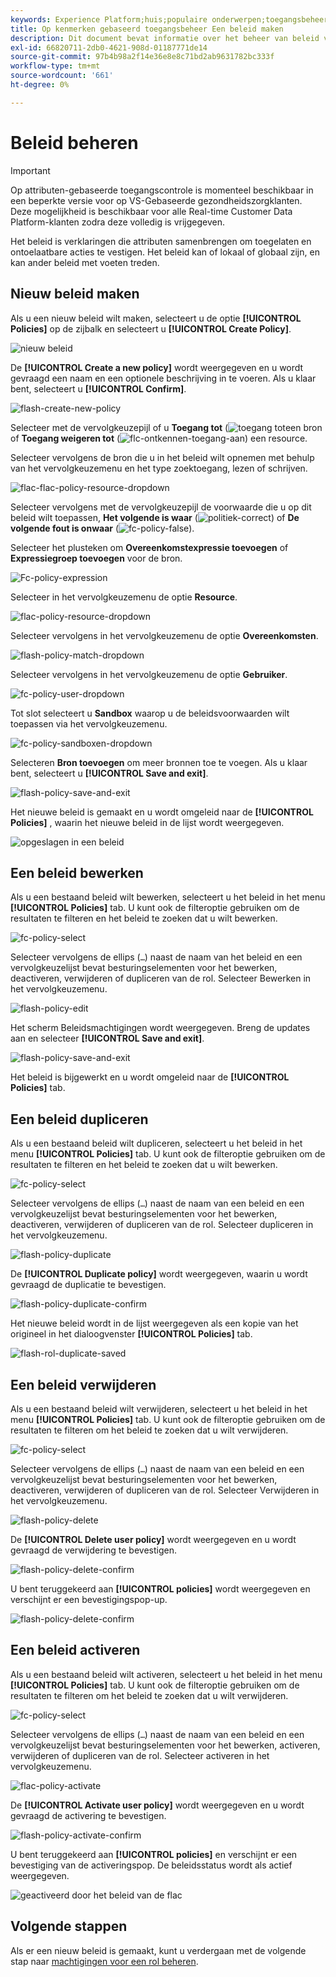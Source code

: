 ```yaml
---
keywords: Experience Platform;huis;populaire onderwerpen;toegangsbeheer;op attribuut-gebaseerde toegangscontrole;ABAC
title: Op kenmerken gebaseerd toegangsbeheer Een beleid maken
description: Dit document bevat informatie over het beheer van beleid via de interface voor machtigingen in Adobe Experience Cloud
exl-id: 66820711-2db0-4621-908d-01187771de14
source-git-commit: 97b4b98a2f14e36e8e8c71bd2ab9631782bc333f
workflow-type: tm+mt
source-wordcount: '661'
ht-degree: 0%

---
```


# Beleid beheren

>[!IMPORTANT]
>
>Op attributen-gebaseerde toegangscontrole is momenteel beschikbaar in een beperkte versie voor op VS-Gebaseerde gezondheidszorgklanten. Deze mogelijkheid is beschikbaar voor alle Real-time Customer Data Platform-klanten zodra deze volledig is vrijgegeven.

Het beleid is verklaringen die attributen samenbrengen om toegelaten en ontoelaatbare acties te vestigen. Het beleid kan of lokaal of globaal zijn, en kan ander beleid met voeten treden.

## Nieuw beleid maken

Als u een nieuw beleid wilt maken, selecteert u de optie **[!UICONTROL Policies]** op de zijbalk en selecteert u **[!UICONTROL Create Policy]**.

![nieuw beleid](../../images/flac-ui/flac-new-policy.png)

De **[!UICONTROL Create a new policy]** wordt weergegeven en u wordt gevraagd een naam en een optionele beschrijving in te voeren. Als u klaar bent, selecteert u **[!UICONTROL Confirm]**.

![flash-create-new-policy](../../images/flac-ui/flac-create-new-policy.png)

Selecteer met de vervolgkeuzepijl of u **Toegang tot** (![toegang tot](../../images/flac-ui/flac-permit-access-to.png)een bron of **Toegang weigeren tot** (![flc-ontkennen-toegang-aan](../../images/flac-ui/flac-deny-access-to.png)) een resource.

Selecteer vervolgens de bron die u in het beleid wilt opnemen met behulp van het vervolgkeuzemenu en het type zoektoegang, lezen of schrijven.

![flac-flac-policy-resource-dropdown](../../images/flac-ui/flac-policy-resource-dropdown.png)

Selecteer vervolgens met de vervolgkeuzepijl de voorwaarde die u op dit beleid wilt toepassen, **Het volgende is waar** (![politiek-correct](../../images/flac-ui/flac-policy-true.png)) of **De volgende fout is onwaar** (![fc-policy-false](../../images/flac-ui/flac-policy-false.png)).

Selecteer het plusteken om **Overeenkomstexpressie toevoegen** of **Expressiegroep toevoegen** voor de bron.

![Fc-policy-expression](../../images/flac-ui/flac-policy-expression.png)

Selecteer in het vervolgkeuzemenu de optie **Resource**.

![flac-policy-resource-dropdown](../../images/flac-ui/flac-policy-resource-dropdown-1.png)

Selecteer vervolgens in het vervolgkeuzemenu de optie **Overeenkomsten**.

![flash-policy-match-dropdown](../../images/flac-ui/flac-policy-matches-dropdown.png)

Selecteer vervolgens in het vervolgkeuzemenu de optie **Gebruiker**.

![fc-policy-user-dropdown](../../images/flac-ui/flac-policy-user-dropdown.png)

Tot slot selecteert u **Sandbox** waarop u de beleidsvoorwaarden wilt toepassen via het vervolgkeuzemenu.

![fc-policy-sandboxen-dropdown](../../images/flac-ui/flac-policy-sandboxes-dropdown.png)

Selecteren **Bron toevoegen** om meer bronnen toe te voegen. Als u klaar bent, selecteert u **[!UICONTROL Save and exit]**.

![flash-policy-save-and-exit](../../images/flac-ui/flac-policy-save-and-exit.png)

Het nieuwe beleid is gemaakt en u wordt omgeleid naar de **[!UICONTROL Policies]** , waarin het nieuwe beleid in de lijst wordt weergegeven.

![opgeslagen in een beleid](../../images/flac-ui/flac-policy-saved.png)

## Een beleid bewerken

Als u een bestaand beleid wilt bewerken, selecteert u het beleid in het menu **[!UICONTROL Policies]** tab. U kunt ook de filteroptie gebruiken om de resultaten te filteren en het beleid te zoeken dat u wilt bewerken.

![fc-policy-select](../../images/flac-ui/flac-policy-select.png)

Selecteer vervolgens de ellips (`…`) naast de naam van het beleid en een vervolgkeuzelijst bevat besturingselementen voor het bewerken, deactiveren, verwijderen of dupliceren van de rol. Selecteer Bewerken in het vervolgkeuzemenu.

![flash-policy-edit](../../images/flac-ui/flac-policy-edit.png)

Het scherm Beleidsmachtigingen wordt weergegeven. Breng de updates aan en selecteer **[!UICONTROL Save and exit]**.

![flash-policy-save-and-exit](../../images/flac-ui/flac-policy-save-and-exit.png)

Het beleid is bijgewerkt en u wordt omgeleid naar de **[!UICONTROL Policies]** tab.

## Een beleid dupliceren

Als u een bestaand beleid wilt dupliceren, selecteert u het beleid in het menu **[!UICONTROL Policies]** tab. U kunt ook de filteroptie gebruiken om de resultaten te filteren en het beleid te zoeken dat u wilt bewerken.

![fc-policy-select](../../images/flac-ui/flac-policy-select.png)

Selecteer vervolgens de ellips (`…`) naast de naam van een beleid en een vervolgkeuzelijst bevat besturingselementen voor het bewerken, deactiveren, verwijderen of dupliceren van de rol. Selecteer dupliceren in het vervolgkeuzemenu.

![flash-policy-duplicate](../../images/flac-ui/flac-policy-duplicate.png)

De **[!UICONTROL Duplicate policy]** wordt weergegeven, waarin u wordt gevraagd de duplicatie te bevestigen.

![flash-policy-duplicate-confirm](../../images/flac-ui/flac-duplicate-confirm.png)

Het nieuwe beleid wordt in de lijst weergegeven als een kopie van het origineel in het dialoogvenster **[!UICONTROL Policies]** tab.

![flash-rol-duplicate-saved](../../images/flac-ui/flac-role-duplicate-saved.png)

## Een beleid verwijderen

Als u een bestaand beleid wilt verwijderen, selecteert u het beleid in het menu **[!UICONTROL Policies]** tab. U kunt ook de filteroptie gebruiken om de resultaten te filteren om het beleid te zoeken dat u wilt verwijderen.

![fc-policy-select](../../images/flac-ui/flac-policy-select.png)

Selecteer vervolgens de ellips (`…`) naast de naam van een beleid en een vervolgkeuzelijst bevat besturingselementen voor het bewerken, deactiveren, verwijderen of dupliceren van de rol. Selecteer Verwijderen in het vervolgkeuzemenu.

![flash-policy-delete](../../images/flac-ui/flac-policy-delete.png)

De **[!UICONTROL Delete user policy]** wordt weergegeven en u wordt gevraagd de verwijdering te bevestigen.

![flash-policy-delete-confirm](../../images/flac-ui/flac-policy-delete-confirm.png)

U bent teruggekeerd aan **[!UICONTROL policies]** wordt weergegeven en verschijnt er een bevestigingspop-up.

![flash-policy-delete-confirm](../../images/flac-ui/flac-policy-delete-confirmation.png)

## Een beleid activeren

Als u een bestaand beleid wilt activeren, selecteert u het beleid in het menu **[!UICONTROL Policies]** tab. U kunt ook de filteroptie gebruiken om de resultaten te filteren om het beleid te zoeken dat u wilt verwijderen.

![fc-policy-select](../../images/flac-ui/flac-policy-select.png)

Selecteer vervolgens de ellips (`…`) naast de naam van een beleid en een vervolgkeuzelijst bevat besturingselementen voor het bewerken, activeren, verwijderen of dupliceren van de rol. Selecteer activeren in het vervolgkeuzemenu.

![flac-policy-activate](../../images/flac-ui/flac-policy-delete.png)

De **[!UICONTROL Activate user policy]** wordt weergegeven en u wordt gevraagd de activering te bevestigen.

![flash-policy-activate-confirm](../../images/flac-ui/flac-policy-activate-confirm.png)

U bent teruggekeerd aan **[!UICONTROL policies]** en verschijnt er een bevestiging van de activeringspop. De beleidsstatus wordt als actief weergegeven.

![geactiveerd door het beleid van de flac](../../images/flac-ui/flac-policy-activated.png)

## Volgende stappen

Als er een nieuw beleid is gemaakt, kunt u verdergaan met de volgende stap naar [machtigingen voor een rol beheren](permissions.md).
